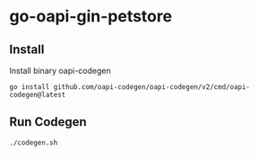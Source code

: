 # go-oapi-gin-petstore

## Install
Install binary oapi-codegen 
```shell
go install github.com/oapi-codegen/oapi-codegen/v2/cmd/oapi-codegen@latest
```

## Run Codegen
```shell
./codegen.sh
```



